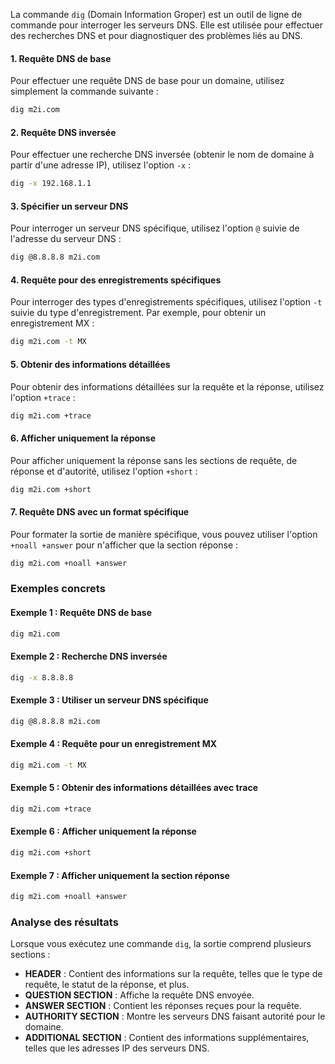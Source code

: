 La commande `dig` (Domain Information Groper) est un outil de ligne de commande pour interroger les serveurs DNS. Elle est utilisée pour effectuer des recherches DNS et pour diagnostiquer des problèmes liés au DNS. 


#### 1. Requête DNS de base

Pour effectuer une requête DNS de base pour un domaine, utilisez simplement la commande suivante :

```bash
dig m2i.com
```

#### 2. Requête DNS inversée

Pour effectuer une recherche DNS inversée (obtenir le nom de domaine à partir d'une adresse IP), utilisez l'option `-x` :

```bash
dig -x 192.168.1.1
```

#### 3. Spécifier un serveur DNS

Pour interroger un serveur DNS spécifique, utilisez l'option `@` suivie de l'adresse du serveur DNS :

```bash
dig @8.8.8.8 m2i.com
```

#### 4. Requête pour des enregistrements spécifiques

Pour interroger des types d'enregistrements spécifiques, utilisez l'option `-t` suivie du type d'enregistrement. Par exemple, pour obtenir un enregistrement MX :

```bash
dig m2i.com -t MX
```

#### 5. Obtenir des informations détaillées

Pour obtenir des informations détaillées sur la requête et la réponse, utilisez l'option `+trace` :

```bash
dig m2i.com +trace
```

#### 6. Afficher uniquement la réponse

Pour afficher uniquement la réponse sans les sections de requête, de réponse et d'autorité, utilisez l'option `+short` :

```bash
dig m2i.com +short
```

#### 7. Requête DNS avec un format spécifique

Pour formater la sortie de manière spécifique, vous pouvez utiliser l'option `+noall +answer` pour n'afficher que la section réponse :

```bash
dig m2i.com +noall +answer
```

### Exemples concrets

#### Exemple 1 : Requête DNS de base

```bash
dig m2i.com
```

#### Exemple 2 : Recherche DNS inversée

```bash
dig -x 8.8.8.8
```

#### Exemple 3 : Utiliser un serveur DNS spécifique

```bash
dig @8.8.8.8 m2i.com
```

#### Exemple 4 : Requête pour un enregistrement MX

```bash
dig m2i.com -t MX
```

#### Exemple 5 : Obtenir des informations détaillées avec trace

```bash
dig m2i.com +trace
```

#### Exemple 6 : Afficher uniquement la réponse

```bash
dig m2i.com +short
```

#### Exemple 7 : Afficher uniquement la section réponse

```bash
dig m2i.com +noall +answer
```

### Analyse des résultats

Lorsque vous exécutez une commande `dig`, la sortie comprend plusieurs sections :

- **HEADER** : Contient des informations sur la requête, telles que le type de requête, le statut de la réponse, et plus.
- **QUESTION SECTION** : Affiche la requête DNS envoyée.
- **ANSWER SECTION** : Contient les réponses reçues pour la requête.
- **AUTHORITY SECTION** : Montre les serveurs DNS faisant autorité pour le domaine.
- **ADDITIONAL SECTION** : Contient des informations supplémentaires, telles que les adresses IP des serveurs DNS.

